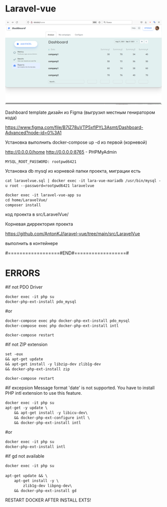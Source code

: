 #  Laravel-vue

!["Dashboard Vue.js Presentation"](https://github.com/AntonKJ/laravel-vue/blob/main/scrin-2022-03-28_19-58.png)

Dashboard template дизайн из Figma (выгрузил местным гениратором кода)

 https://www.figma.com/file/B7lZ78uVTP5xflPYL3Asmt/Dashboard-Advanced?node-id=0%3A1

Установка выполнить docker-compose up -d из первой (корневой)

http://0.0.0.0/home
http://0.0.0.0:8765 - PHPMyAdmin
```
MYSQL_ROOT_PASSWORD: rootpwd6421
```
Установка db mysql из корневой папки проекта, миграции есть 
```
cat laravelvue.sql | docker exec -it lara-vue-mariadb /usr/bin/mysql -u root --password=rootpwd6421 laravelvue
```
```
docker exec -it laravel-vue-app su
cd home/LaravelVue/
composer install
```
код проекта в src/LaravelVue/

Корневая дирректория проекта
 
https://github.com/AntonKJ/laravel-vue/tree/main/src/LaravelVue

выполнить в контейнере

#==================#END#==================#
#  ERRORS
#if not PDO Driver
```
docker exec -it php su
docker-php-ext-install pdo_mysql
```
#or
```
docker-compose exec php docker-php-ext-install pdo_mysql
docker-compose exec php docker-php-ext-install intl
```
```
docker-compose restart
```
#if not ZIP extension
```
set -eux     
&& apt-get update     
&& apt-get install -y libzip-dev zlib1g-dev     
&& docker-php-ext-install zip
```
```
docker-compose restart
```
#if excepsion Message format 'date' is not supported. You have to install PHP intl extension to use this feature.
```
docker exec -it php su
apt-get -y update \
    && apt-get install -y libicu-dev\
    && docker-php-ext-configure intl \
    && docker-php-ext-install intl
```
#or
```
docker exec -it php su
docker-php-ext-install intl
```
#if gd not available
```
docker exec -it php su

apt-get update && \
    apt-get install -y \
        zlib1g-dev libpng-dev\
    && docker-php-ext-install gd
```
RESTART DOCKER AFTER INSTALL EXTS!
